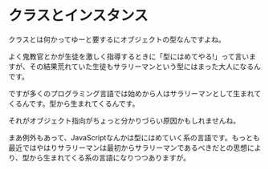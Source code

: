 # クラスとインスタンス

クラスとは何かってゆーと要するにオブジェクトの型なんですよね。

よく鬼教官とかが生徒を激しく指導するときに「型にはめてやる!」って言いますが、その結果荒れていた生徒もサラリーマンという型にはまった大人になるんです。

ですが多くのプログラミング言語では始めから人はサラリーマンとして生まれてくるんです。型から生まれてくるんです。

それがオブジェクト指向がちょっと分かりづらい原因かもしれませんね。

まあ例外もあって、JavaScriptなんかは型にはめていく系の言語です。もっとも最近ではやはりサラリーマンは最初からサラリーマンであるべきだとの思想により、型から生まれてくる系の言語になりつつありますが。



